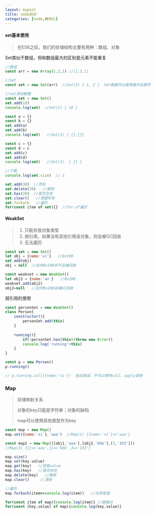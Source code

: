 ```yaml
---
layout: mypost
title: node初识
categories: [node,模块化]
---
```


#### set基本使用

> 在ES6之前，我们的存储结构主要有两种：数组、对象

Set类似于数组，但和数组最大的区别是元素不能重复

```js
//数组
const arr = new Array(1,2,1) //[1,2,1]

//Set
const set = new Set(arr)  //Set(2) { 1, 2 }  Set数据可以使用展开运算符
```

```js
//set添加数据
const set = new Set()
set.add(10)
console.log(set)  //Set(2) { 10 }

const a = {}
const b = {}
set.add(a)
set.add(b)
console.log(set)   //Set(2) { {},{}}

const c = {}
const d = c
set.add(c)
set.add(d)
console.log(set)   //Set(1)  { {} }
```

```js
//个数
console.log(set.size)  // 2

set.add(30)  //添加
set.delete(30)   //删除
set.has(20)  //是否包含
set.clear()   //清楚所有
set.forEach   //遍历
for(const item of set){}  //for-of遍历
```

 #### WeakSet

> 1.  只能存放对象类型
> 2. 弱引用，如果没有其他引用该对象，则会被GC回收
> 3. 无法遍历

```js
const set = new Set()
let obj = {name:'xi'}   //0x100
set.add(obj)
obj = null  //此时0x100并不会被回收

const weakset = new WeakSet()
let obj2 = {name:'an'}   //0x200
weakset.add(obj2)
obj2=null   //此时0x200会被GC回收
```

弱引用的使用

```js
const personSet = new WeakSet()
class Person{
    constructor(){
        personSet.add(this)
    }
    
    running(){
        if(!personSet.has(this))throw new Error()
        console.log('running'+this)
    }
}

const p = new Person()
p.running()

// p.running.call({name:'xi'})  抛出错误，不可以使用call、apply调用
```

### Map

> 存储映射关系
>
> 对象的key只能是字符串；对象的缺陷
>
> map可以使用其他类型作为key

```js
const map = new Map()
map.set({name:'xi'},'aaa')  //Map(1) {{name:'xi'}=>'aaa'}

const map2 = new Map([[obj1,'aaa'],[obj2,'bbb'],[3,'333']])
//Map(3) {{}=>'aaa',{}=>'bbb',3=>'333'}

map.size()
map.set(key,value)
map.get(key)   //获取value
map.has(key)   //是否存在
map.delete(key)   //删除
map.clear()     //清除

//遍历
map.forEach(item=>console.log(item))   //仅获取值

for(const item of map){console.log(item)} //键值对
for(const [key,value] of map){console.log(key,value)}
```

